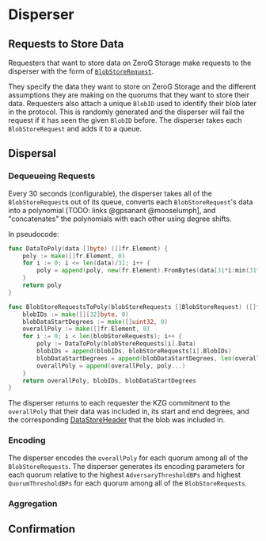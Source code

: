 # Disperser

## Requests to Store Data

Requesters that want to store data on ZeroG Storage make requests to the disperser with the form of [`BlobStoreRequest`](types.md#blobstorerequest).

They specify the data they want to store on ZeroG Storage and the different assumptions they are making on the quorums that they want to store their data. Requesters also attach a unique `BlobID` used to identify their blob later in the protocol. This is randomly generated and the disperser will fail the request if it has seen the given `BlobID` before. The disperser takes each `BlobStoreRequest` and adds it to a queue.

## Dispersal

### Dequeueing Requests

Every 30 seconds (configurable), the disperser takes all of the `BlobStoreRequest`s out of its queue, converts each `BlobStoreRequest`'s data into a polynomial \[TODO: links @gpsanant @mooselumph], and "concatenates" the polynomials with each other using degree shifts.

In pseudocode:

```go
func DataToPoly(data []byte) ([]fr.Element) {
    poly := make([]fr.Element, 0)
    for i := 0; i <= len(data)/31; i++ {
        poly = append(poly, new(fr.Element).FromBytes(data[31*i:min(31*(i+1), len(data))]))
    }
    return poly
}

func BlobStoreRequestsToPoly(blobStoreRequests []BlobStoreRequest) ([]fr.Element, [][32]byte, []uint32) {
    blobIDs := make([][32]byte, 0)
    blobDataStartDegrees := make([]uint32, 0)
    overallPoly := make([]fr.Element, 0)
    for i := 0; i < len(blobStoreRequests); i++ {
        poly := DataToPoly(blobStoreRequests[i].Data)
        blobIDs = append(blobIDs, blobStoreRequests[i].BlobIDs)
        blobDataStartDegrees = append(blobDataStartDegrees, len(overallPoly))
        overallPoly = append(overallPoly, poly...)
    }
    return overallPoly, blobIDs, blobDataStartDegrees
}
```

The disperser returns to each requester the KZG commitment to the `overallPoly` that their data was included in, its start and end degrees, and the corresponding [DataStoreHeader](../spec/types/node-types.md#datastoreheader) that the blob was included in.

### Encoding

The disperser encodes the `overallPoly` for each quorum among all of the `BlobStoreRequests`. The disperser generates its encoding parameters for each quorum relative to the highest `AdversaryThresholdBPs` and highest `QuorumThresholdBPs` for each quorum among all of the `BlobStoreRequests`.

### Aggregation

## Confirmation
